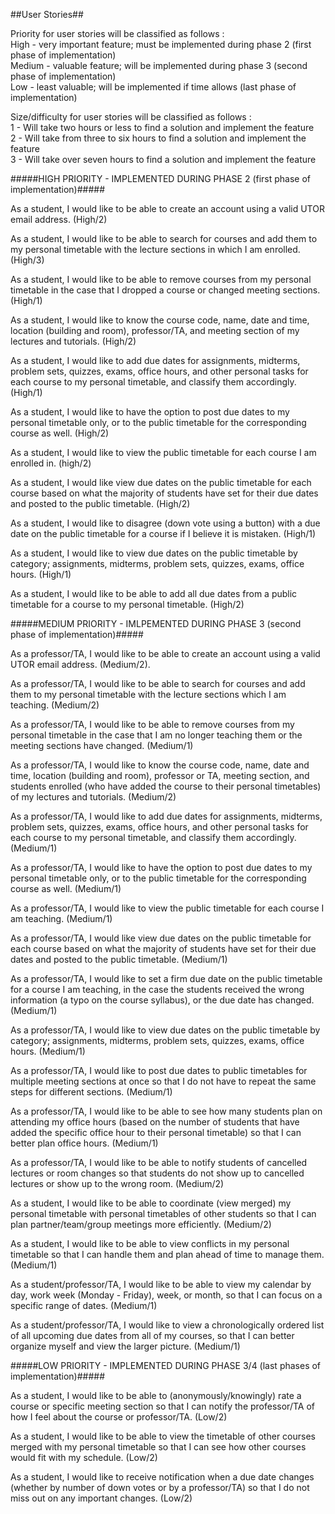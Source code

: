 ##User Stories##

Priority for user stories will be classified as follows :<br>
High - very important feature; must be implemented during phase 2 (first phase of implementation) <br>
Medium - valuable feature; will be implemented during phase 3 (second phase of implementation) <br>
Low - least valuable; will be implemented if time allows (last phase of implementation)

Size/difficulty for user stories will be classified as follows :<br>
1 - Will take two hours or less to find a solution and implement the feature<br>
2 - Will take from three to six hours to find a solution and implement the feature<br>
3 - Will take over seven hours to find a solution and implement the feature

#####HIGH PRIORITY - IMPLEMENTED DURING PHASE 2 (first phase of implementation)#####

As a student, I would like to be able to create an account using a valid UTOR email address. (High/2)

As a student, I would like to be able to search for courses and add them to my personal timetable with the lecture sections in which I am enrolled. (High/3)

As a student, I would like to be able to remove courses from my personal timetable in the case that I dropped a course or changed meeting sections. (High/1)

As a student, I would like to know the course code, name, date and time, location (building and room), professor/TA, and meeting section of my lectures and tutorials. (High/2)

As a student, I would like to add due dates for assignments, midterms, problem sets, quizzes, exams, office hours, and other personal tasks for each course to my personal timetable, and classify them accordingly. (High/1)

As a student, I would like to have the option to post due dates to my personal timetable only, or to the public timetable for the corresponding course as well. (High/2)

As a student, I would like to view the public timetable for each course I am enrolled in. (high/2)

As a student, I would like view due dates on the public timetable for each course based on what the majority of students have set for their due dates and posted to the public timetable. (High/2)

As a student, I would like to disagree (down vote using a button) with a due date on the public timetable for a course if I believe it is mistaken. (High/1)

As a student, I would like to view due dates on the public timetable by category; assignments, midterms, problem sets, quizzes, exams, office hours. (High/1)

As a student, I would like to be able to add all due dates from a public timetable for a course to my personal timetable. (High/2)

#####MEDIUM PRIORITY - IMLPEMENTED DURING PHASE 3 (second phase of implementation)#####

As a professor/TA, I would like to be able to create an account using a valid UTOR email address. (Medium/2).

As a professor/TA, I would like to be able to search for courses and add them to my personal timetable with the lecture sections which I am teaching. (Medium/2)

As a professor/TA, I would like to be able to remove courses from my personal timetable in the case that I am no longer teaching them or the meeting sections have changed. (Medium/1)

As a professor/TA, I would like to know the course code, name, date and time, location (building and room), professor or TA, meeting section, and students enrolled (who have added the course to their personal timetables) of my lectures and tutorials. (Medium/2)

As a professor/TA, I would like to add due dates for assignments, midterms, problem sets, quizzes, exams, office hours, and other personal tasks for each course to my personal timetable, and classify them accordingly. (Medium/1)

As a professor/TA, I would like to have the option to post due dates to my personal timetable only, or to the public timetable for the corresponding course as well. (Medium/1)

As a professor/TA, I would like to view the public timetable for each course I am teaching. (Medium/1)

As a professor/TA, I would like view due dates on the public timetable for each course based on what the majority of students have set for their due dates and posted to the public timetable. (Medium/1)

As a professor/TA, I would like to set a firm due date on the public timetable for a course I am teaching, in the case the students received the wrong information (a typo on the course syllabus), or the due date has changed. (Medium/1)

As a professor/TA, I would like to view due dates on the public timetable by category; assignments, midterms, problem sets, quizzes, exams, office hours. (Medium/1)

As a professor/TA, I would like to post due dates to public timetables for multiple meeting sections at once so that I do not have to repeat the same steps for different sections. (Medium/1)

As a professor/TA, I would like to be able to see how many students plan on attending my office hours (based on the number of students that have added the specific office hour to their personal timetable) so that I can better plan office hours. (Medium/1)

As a professor/TA, I would like to be able to notify students of cancelled lectures or room changes so that students do not show up to cancelled lectures or show up to the wrong room. (Medium/2)

As a student, I would like to be able to coordinate (view merged) my personal timetable with personal timetables of other students so that I can plan partner/team/group meetings more efficiently. (Medium/2)

As a student, I would like to be able to view conflicts in my personal timetable so that I can handle them and plan ahead of time to manage them. (Medium/1)

As a student/professor/TA, I would like to be able to view my calendar by day, work week (Monday - Friday), week, or month, so that I can focus on a specific range of dates. (Medium/1)

As a student/professor/TA, I would like to view a chronologically ordered list of all upcoming due dates from all of my courses, so that I can better organize myself and view the larger picture. (Medium/1)

#####LOW PRIORITY - IMPLEMENTED DURING PHASE 3/4 (last phases of implementation)#####

As a student, I would like to be able to (anonymously/knowingly) rate a course or specific meeting section so that I can notify the professor/TA of how I feel about the course or professor/TA. (Low/2)

As a student, I would like to be able to view the timetable of other courses merged with my personal timetable so that I can see how other courses would fit with my schedule. (Low/2)

As a student, I would like to receive notification when a due date changes (whether by number of down votes or by a professor/TA) so that I do not miss out on any important changes. (Low/2)



